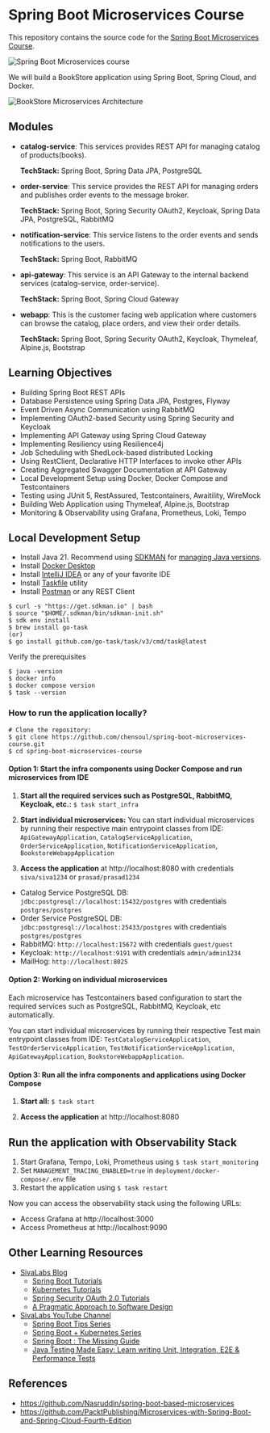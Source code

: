 # Spring Boot Microservices Course
This repository contains the source code for the [Spring Boot Microservices Course](https://www.youtube.com/playlist?list=PLuNxlOYbv61g_ytin-wgkecfWDKVCEDmB).

![Spring Boot Microservices course](docs/youtube-thumbnail.png)

We will build a BookStore application using Spring Boot, Spring Cloud, and Docker.

![BookStore Microservices Architecture](docs/bookstore-spring-microservices.png)

## Modules
* **catalog-service**: 
  This services provides REST API for managing catalog of products(books).
  
  **TechStack:** Spring Boot, Spring Data JPA, PostgreSQL

* **order-service**: 
  This service provides the REST API for managing orders and publishes order events to the message broker.

  **TechStack:** Spring Boot, Spring Security OAuth2, Keycloak, Spring Data JPA, PostgreSQL, RabbitMQ

* **notification-service**: 
  This service listens to the order events and sends notifications to the users.
  
  **TechStack:** Spring Boot, RabbitMQ

* **api-gateway**: 
  This service is an API Gateway to the internal backend services (catalog-service, order-service).

  **TechStack:** Spring Boot, Spring Cloud Gateway

* **webapp**: 
  This is the customer facing web application where customers can browse the catalog, place orders, and view their order details. 

  **TechStack:** Spring Boot, Spring Security OAuth2, Keycloak, Thymeleaf, Alpine.js, Bootstrap

## Learning Objectives
* Building Spring Boot REST APIs
* Database Persistence using Spring Data JPA, Postgres, Flyway
* Event Driven Async Communication using RabbitMQ
* Implementing OAuth2-based Security using Spring Security and Keycloak
* Implementing API Gateway using Spring Cloud Gateway
* Implementing Resiliency using Resilience4j
* Job Scheduling with ShedLock-based distributed Locking
* Using RestClient, Declarative HTTP Interfaces to invoke other APIs
* Creating Aggregated Swagger Documentation at API Gateway
* Local Development Setup using Docker, Docker Compose and Testcontainers
* Testing using JUnit 5, RestAssured, Testcontainers, Awaitility, WireMock
* Building Web Application using Thymeleaf, Alpine.js, Bootstrap
* Monitoring & Observability using Grafana, Prometheus, Loki, Tempo

## Local Development Setup
* Install Java 21. Recommend using [SDKMAN](https://sdkman.io/) for [managing Java versions](https://youtu.be/ZywEiw3EO8A).
* Install [Docker Desktop](https://www.docker.com/products/docker-desktop/)
* Install [IntelliJ IDEA](https://www.jetbrains.com/idea) or any of your favorite IDE
* Install [Taskfile](https://taskfile.dev/) utility
* Install [Postman](https://www.postman.com/) or any REST Client

```shell
$ curl -s "https://get.sdkman.io" | bash
$ source "$HOME/.sdkman/bin/sdkman-init.sh"
$ sdk env install
$ brew install go-task
(or)
$ go install github.com/go-task/task/v3/cmd/task@latest

```

Verify the prerequisites

```shell
$ java -version
$ docker info
$ docker compose version
$ task --version
```

### How to run the application locally?

```shell
# Clone the repository: 
$ git clone https://github.com/chensoul/spring-boot-microservices-course.git
$ cd spring-boot-microservices-course
```

#### Option 1: Start the infra components using Docker Compose and run microservices from IDE

1. **Start all the required services such as PostgreSQL, RabbitMQ, Keycloak, etc.:** `$ task start_infra`

2. **Start individual microservices:**
  You can start individual microservices by running their respective main entrypoint classes from IDE: `ApiGatewayApplication`, `CatalogServiceApplication`, `OrderServiceApplication`, `NotificationServiceApplication`, `BookstoreWebappApplication`

3. **Access the application** at http://localhost:8080 with credentials `siva/siva1234` or `prasad/prasad1234`

* Catalog Service PostgreSQL DB: `jdbc:postgresql://localhost:15432/postgres` with credentials `postgres/postgres`
* Order Service PostgreSQL DB: `jdbc:postgresql://localhost:25433/postgres` with credentials `postgres/postgres`
* RabbitMQ: `http://localhost:15672` with credentials `guest/guest`
* Keycloak: `http://localhost:9191` with credentials `admin/admin1234`
* MailHog: `http://localhost:8025`

#### Option 2: Working on individual microservices

Each microservice has Testcontainers based configuration to start the required services such as PostgreSQL, RabbitMQ, Keycloak, etc automatically.

You can start individual microservices by running their respective Test main entrypoint classes from IDE: `TestCatalogServiceApplication`, `TestOrderServiceApplication`, `TestNotificationServiceApplication`, `ApiGatewayApplication`, `BookstoreWebappApplication`.

#### Option 3: Run all the infra components and applications using Docker Compose

1. **Start all:** `$ task start`

2. **Access the application** at http://localhost:8080


## Run the application with Observability Stack

1. Start Grafana, Tempo, Loki, Prometheus using `$ task start_monitoring`
2. Set `MANAGEMENT_TRACING_ENABLED=true` in `deployment/docker-compose/.env` file
3. Restart the application using `$ task restart`

Now you can access the observability stack using the following URLs:

* Access Grafana at http://localhost:3000
* Access Prometheus at http://localhost:9090


## Other Learning Resources
* [SivaLabs Blog](https://sivalabs.in)
  * [Spring Boot Tutorials](https://www.sivalabs.in/spring-boot-tutorials/)
  * [Kubernetes Tutorials](https://www.sivalabs.in/getting-started-with-kubernetes/)
  * [Spring Security OAuth 2.0 Tutorials](https://www.sivalabs.in/spring-security-oauth2-tutorial-introduction/)
  * [A Pragmatic Approach to Software Design](https://www.sivalabs.in/tomato-architecture-pragmatic-approach-to-software-design/)
* [SivaLabs YouTube Channel](https://www.youtube.com/c/SivaLabs)
  * [Spring Boot Tips Series](https://www.youtube.com/playlist?list=PLuNxlOYbv61jFFX2ARQKnBgkMF6DvEEic)
  * [Spring Boot + Kubernetes Series](https://www.youtube.com/playlist?list=PLuNxlOYbv61h66_QlcjCEkVAj6RdeplJJ)
  * [Spring Boot : The Missing Guide](https://www.youtube.com/playlist?list=PLuNxlOYbv61jZL1IiciTgWezZoqEp4WXh)
  * [Java Testing Made Easy: Learn writing Unit, Integration, E2E & Performance Tests](https://www.youtube.com/playlist?list=PLuNxlOYbv61jtHHFHBOc9N7Dg5jn013ix)

## References

- https://github.com/Nasruddin/spring-boot-based-microservices
- https://github.com/PacktPublishing/Microservices-with-Spring-Boot-and-Spring-Cloud-Fourth-Edition
